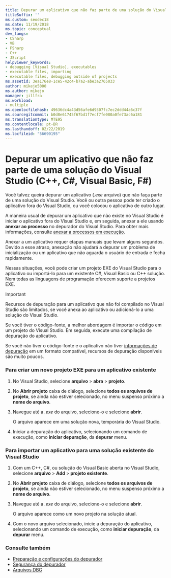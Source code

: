 ```yaml
---
title: Depurar um aplicativo que não faz parte de uma solução do Visual Studio
titleSuffix: ''
ms.custom: seodec18
ms.date: 11/19/2018
ms.topic: conceptual
dev_langs:
- CSharp
- VB
- FSharp
- C++
- JScript
helpviewer_keywords:
- debugging [Visual Studio], executables
- executable files, importing
- executable files, debugging outside of projects
ms.assetid: 3ea176e8-1ce5-42c4-b7a2-abe3a2765033
author: mikejo5000
ms.author: mikejo
manager: jillfra
ms.workload:
- multiple
ms.openlocfilehash: 49636dc4a43d56afe6d9307fc7ec2ddd44a6c37f
ms.sourcegitcommit: b0d8e61745f67bd1f7ecf7fe080a0fe73ac6a181
ms.translationtype: MTE95
ms.contentlocale: pt-BR
ms.lasthandoff: 02/22/2019
ms.locfileid: "56690195"
---
```

# <a name="debug-an-app-that-isnt-part-of-a-visual-studio-solution-c-c-visual-basic-f"></a>Depurar um aplicativo que não faz parte de uma solução do Visual Studio (C++, C#, Visual Basic, F#)

Você talvez queira depurar um aplicativo (*.exe* arquivo) que não faça parte de uma solução do Visual Studio. Você ou outra pessoa pode ter criado o aplicativo fora do Visual Studio, ou você colocou o aplicativo de outro lugar.

A maneira usual de depurar um aplicativo que não existe no Visual Studio é iniciar o aplicativo fora do Visual Studio e, em seguida, anexar a ele usando **anexar ao processo** no depurador do Visual Studio. Para obter mais informações, consulte [anexar a processos em execução](../debugger/attach-to-running-processes-with-the-visual-studio-debugger.md).

Anexar a um aplicativo requer etapas manuais que levam alguns segundos. Devido a esse atraso, anexação não ajudará a depurar um problema de inicialização ou um aplicativo que não aguarda o usuário de entrada e fecha rapidamente.

Nessas situações, você pode criar um projeto EXE do Visual Studio para o aplicativo ou importá-lo para um existente C#, Visual Basic ou C++ solução. Nem todas as linguagens de programação oferecem suporte a projetos EXE.

>[!IMPORTANT]
>Recursos de depuração para um aplicativo que não foi compilado no Visual Studio são limitados, se você anexa ao aplicativo ou adicioná-lo a uma solução do Visual Studio.
>
>Se você tiver o código-fonte, a melhor abordagem é importar o código em um projeto do Visual Studio. Em seguida, execute uma compilação de depuração do aplicativo.
>
>Se você não tiver o código-fonte e o aplicativo não tiver [informações de depuração](../debugger/how-to-set-debug-and-release-configurations.md) em um formato compatível, recursos de depuração disponíveis são muito poucos.

### <a name="to-create-a-new-exe-project-for-an-existing-app"></a>Para criar um novo projeto EXE para um aplicativo existente

1. No Visual Studio, selecione **arquivo** > **abra** > **projeto**.

1. No **Abrir projeto** caixa de diálogo, selecione **todos os arquivos de projeto**, se ainda não estiver selecionado, no menu suspenso próximo a **nome do arquivo**.

1. Navegue até a *.exe* do arquivo, selecione-o e selecione **abrir**.

   O arquivo aparece em uma solução nova, temporária do Visual Studio.

1. Iniciar a depuração do aplicativo, selecionando um comando de execução, como **iniciar depuração**, da **depurar** menu.

### <a name="to-import-an-app-into-an-existing-visual-studio-solution"></a>Para importar um aplicativo para uma solução existente do Visual Studio

1.  Com um C++, C#, ou solução do Visual Basic aberta no Visual Studio, selecione **arquivo** > **Add** > **projeto existente**.

1. No **Abrir projeto** caixa de diálogo, selecione **todos os arquivos de projeto**, se ainda não estiver selecionado, no menu suspenso próximo a **nome do arquivo**.

1. Navegue até a *.exe* do arquivo, selecione-o e selecione **abrir**.

   O arquivo aparece como um novo projeto na solução atual.

1. Com o novo arquivo selecionado, inicie a depuração do aplicativo, selecionando um comando de execução, como **iniciar depuração**, da **depurar** menu.

### <a name="see-also"></a>Consulte também
- [Preparação e configurações do depurador](../debugger/debugger-settings-and-preparation.md)
- [Segurança do depurador](../debugger/debugger-security.md)
- [Arquivos DBG](/previous-versions/visualstudio/visual-studio-2010/da528y14(v=vs.100))